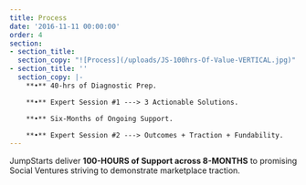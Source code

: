 ```yaml
---
title: Process
date: '2016-11-11 00:00:00'
order: 4
section:
- section_title:
  section_copy: "![Process](/uploads/JS-100hrs-Of-Value-VERTICAL.jpg)"
- section_title: ''
  section_copy: |-
    **•** 40-hrs of Diagnostic Prep.

    **•** Expert Session #1 ---> 3 Actionable Solutions.

    **•** Six-Months of Ongoing Support.

    **•** Expert Session #2 ---> Outcomes + Traction + Fundability.
---
```

JumpStarts deliver **100-HOURS of Support across 8-MONTHS** to promising Social Ventures striving to demonstrate marketplace traction.
